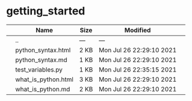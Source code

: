 getting\_started
================

<table><thead><tr class="header"><th></th><th>Name</th><th>Size</th><th>Modified</th><th></th></tr></thead><tbody><tr class="odd"><td></td><td><span class="goup">..</span></td><td>—</td><td>—</td><td></td></tr><tr class="even"><td></td><td><span class="name">python_syntax.html</span></td><td>2 KB</td><td>Mon Jul 26 22:29:10 2021</td><td></td></tr><tr class="odd"><td></td><td><span class="name">python_syntax.md</span></td><td>1 KB</td><td>Mon Jul 26 22:29:10 2021</td><td></td></tr><tr class="even"><td></td><td><span class="name">test_variables.py</span></td><td>1 KB</td><td>Mon Jul 26 22:35:15 2021</td><td></td></tr><tr class="odd"><td></td><td><span class="name">what_is_python.html</span></td><td>3 KB</td><td>Mon Jul 26 22:29:10 2021</td><td></td></tr><tr class="even"><td></td><td><span class="name">what_is_python.md</span></td><td>2 KB</td><td>Mon Jul 26 22:29:10 2021</td><td></td></tr></tbody></table>
